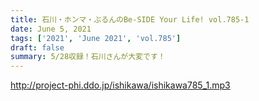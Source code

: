 ```yaml
---
title: 石川・ホンマ・ぶるんのBe-SIDE Your Life! vol.785-1
date: June 5, 2021
tags: ['2021', 'June 2021', 'vol.785']
draft: false
summary: 5/28収録！石川さんが大変です！
---
```


http://project-phi.ddo.jp/ishikawa/ishikawa785_1.mp3